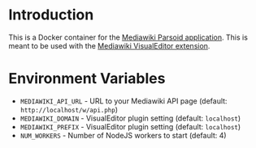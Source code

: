 Introduction
============

This is a Docker container for the
[Mediawiki Parsoid application](https://www.mediawiki.org/wiki/Parsoid).
This is meant to be used with the
[Mediawiki VisualEditor extension](https://www.mediawiki.org/wiki/Extension:VisualEditor).

Environment Variables
=====================

- `MEDIAWIKI_API_URL` - URL to your Mediawiki API page (default: `http://localhost/w/api.php`)
- `MEDIAWIKI_DOMAIN` - VisualEditor plugin setting (default: `localhost`)
- `MEDIAWIKI_PREFIX` - VisualEditor plugin setting (default: `localhost`)
- `NUM_WORKERS` - Number of NodeJS workers to start (default: 4)
